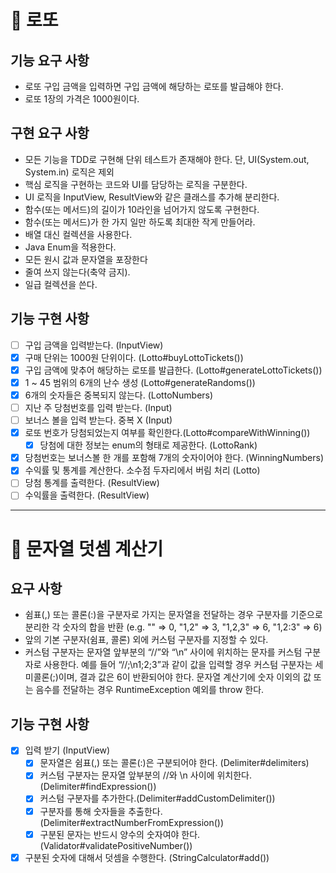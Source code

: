 # 📌 로또

## 기능 요구 사항

- 로또 구입 금액을 입력하면 구입 금액에 해당하는 로또를 발급해야 한다.
- 로또 1장의 가격은 1000원이다.

## 구현 요구 사항

- 모든 기능을 TDD로 구현해 단위 테스트가 존재해야 한다. 단, UI(System.out, System.in) 로직은 제외
- 핵심 로직을 구현하는 코드와 UI를 담당하는 로직을 구분한다.
- UI 로직을 InputView, ResultView와 같은 클래스를 추가해 분리한다.
- 함수(또는 메서드)의 길이가 10라인을 넘어가지 않도록 구현한다.
- 함수(또는 메서드)가 한 가지 일만 하도록 최대한 작게 만들어라.
- 배열 대신 컬렉션을 사용한다.
- Java Enum을 적용한다.
- 모든 원시 값과 문자열을 포장한다
- 줄여 쓰지 않는다(축약 금지).
- 일급 컬렉션을 쓴다.

## 기능 구현 사항

- [ ] 구입 금액을 입력받는다. (InputView)
- [x] 구매 단위는 1000원 단위이다. (Lotto#buyLottoTickets()) 
- [x] 구입 금액에 맞추어 해당하는 로또를 발급한다. (Lotto#generateLottoTickets())
- [X] 1 ~ 45 범위의 6개의 난수 생성 (Lotto#generateRandoms()) 
- [X] 6개의 숫자들은 중복되지 않는다. (LottoNumbers)
- [ ] 지난 주 당첨번호를 입력 받는다. (Input)
- [ ] 보너스 볼을 입력 받는다. 중복 X (Input)
- [x] 로또 번호가 당첨되었는지 여부를 확인한다.(Lotto#compareWithWinning())
  - [x] 당첨에 대한 정보는 enum의 형태로 제공한다. (LottoRank)
- [x] 당첨번호는 보너스볼 한 개를 포함해 7개의 숫자이어야 한다. (WinningNumbers)
- [x] 수익률 및 통계를 계산한다. 소수점 두자리에서 버림 처리 (Lotto)
- [ ] 당첨 통계를 출력한다. (ResultView)
- [ ] 수익률을 출력한다. (ResultView)

---

# 📌 문자열 덧셈 계산기

## 요구 사항

- 쉼표(,) 또는 콜론(:)을 구분자로 가지는 문자열을 전달하는 경우 구분자를 기준으로 분리한 각 숫자의 합을 반환 (e.g. "" => 0, "1,2" => 3, "1,2,3"
  => 6, "1,2:3" => 6)
- 앞의 기본 구분자(쉼표, 콜론) 외에 커스텀 구분자를 지정할 수 있다.
- 커스텀 구분자는 문자열 앞부분의 “//”와 “\n” 사이에 위치하는 문자를 커스텀 구분자로 사용한다. 예를 들어 “//;\n1;2;3”과 같이 값을 입력할 경우 커스텀 구분자는
  세미콜론(;)이며, 결과 값은 6이 반환되어야 한다. 문자열 계산기에 숫자 이외의 값 또는 음수를 전달하는 경우 RuntimeException 예외를 throw 한다.

## 기능 구현 사항

- [x] 입력 받기 (InputView)
    - [x] 문자열은 쉼표(,) 또는 콜론(:)은 구분되어야 한다. (Delimiter#delimiters)
    - [x] 커스텀 구분자는 문자열 앞부분의 //와 \n 사이에 위치한다. (Delimiter#findExpression())
    - [x] 커스텀 구분자를 추가한다.(Delimiter#addCustomDelimiter())
    - [x] 구분자를 통해 숫자들을 추출한다. (Delimiter#extractNumberFromExpression())
    - [x] 구분된 문자는 반드시 양수의 숫자여야 한다. (Validator#validatePositiveNumber())
- [x] 구분된 숫자에 대해서 덧셈을 수행한다. (StringCalculator#add())
